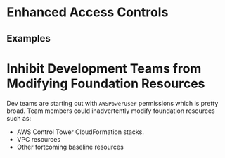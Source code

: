 # Enhanced Access Controls

## Examples

# Inhibit Development Teams from Modifying Foundation Resources

Dev teams are starting out with `AWSPowerUser` permissions which is pretty broad. Team members could inadvertently modify foundation resources such as:

* AWS Control Tower CloudFormation stacks.
* VPC resources
* Other fortcoming baseline resources
